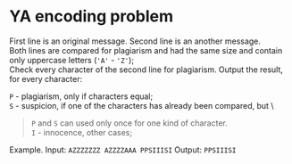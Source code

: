 # YA encoding problem

First line is an original message. Second line is an another message.\
Both lines are compared for plagiarism and had the same size and contain only uppercase letters (`'A'` - `'Z'`);\
Сheck every character of the second line for plagiarism. Output the result, for every character:

`P` - plagiarism, only if characters equal;\
`S` - suspicion, if one of the characters has already been compared, but \
> `P` and `S` can used only once for one kind of character.\
`I` - innocence, other cases;


Example. Input:
`
  AZZZZZZZ
  AZZZZAAA
  PPSIIISI
`
Output:
`
  PPSIIISI
`

